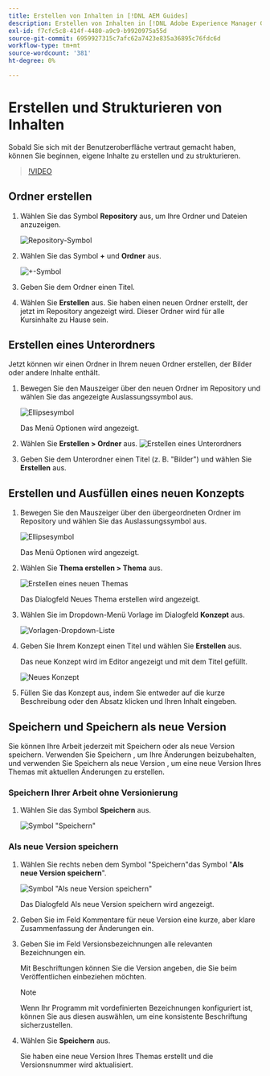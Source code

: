 ```yaml
---
title: Erstellen von Inhalten in [!DNL AEM Guides]
description: Erstellen von Inhalten in [!DNL Adobe Experience Manager Guides]
exl-id: f7cfc5c8-414f-4480-a9c9-b9920975a55d
source-git-commit: 6959927315c7afc62a7423e835a36895c76fdc6d
workflow-type: tm+mt
source-wordcount: '381'
ht-degree: 0%

---
```


# Erstellen und Strukturieren von Inhalten

Sobald Sie sich mit der Benutzeroberfläche vertraut gemacht haben, können Sie beginnen, eigene Inhalte zu erstellen und zu strukturieren.

>[!VIDEO](https://video.tv.adobe.com/v/336657?quality=12&learn=on)

## Ordner erstellen

1. Wählen Sie das Symbol **Repository** aus, um Ihre Ordner und Dateien anzuzeigen.

   ![Repository-Symbol](images/common/repository-icon.png)

1. Wählen Sie das Symbol **+** und **Ordner** aus.

   ![+-Symbol](images/lesson-3/+-icon.png)

1. Geben Sie dem Ordner einen Titel.
1. Wählen Sie **Erstellen** aus.
Sie haben einen neuen Ordner erstellt, der jetzt im Repository angezeigt wird. Dieser Ordner wird für alle Kursinhalte zu Hause sein.

## Erstellen eines Unterordners

Jetzt können wir einen Ordner in Ihrem neuen Ordner erstellen, der Bilder oder andere Inhalte enthält.

1. Bewegen Sie den Mauszeiger über den neuen Ordner im Repository und wählen Sie das angezeigte Auslassungssymbol aus.

   ![Ellipsesymbol](images/lesson-3/ellipses-icon.png)

   Das Menü Optionen wird angezeigt.

1. Wählen Sie **Erstellen \> Ordner** aus.
   ![Erstellen eines Unterordners](images/lesson-3/create-subfolder-with-markings.png)

1. Geben Sie dem Unterordner einen Titel (z. B. &quot;Bilder&quot;) und wählen Sie **Erstellen** aus.

## Erstellen und Ausfüllen eines neuen Konzepts

1. Bewegen Sie den Mauszeiger über den übergeordneten Ordner im Repository und wählen Sie das Auslassungssymbol aus.

   ![Ellipsesymbol](images/lesson-3/ellipses-icon.png)

   Das Menü Optionen wird angezeigt.

1. Wählen Sie **Thema erstellen \> Thema** aus.

   ![Erstellen eines neuen Themas](images/lesson-3/create-topic-with-markings.png)

   Das Dialogfeld Neues Thema erstellen wird angezeigt.

1. Wählen Sie im Dropdown-Menü Vorlage im Dialogfeld **Konzept** aus.

   ![Vorlagen-Dropdown-Liste](images/lesson-3/dropdown-with-markings.png)

1. Geben Sie Ihrem Konzept einen Titel und wählen Sie **Erstellen** aus.

   Das neue Konzept wird im Editor angezeigt und mit dem Titel gefüllt.

   ![Neues Konzept](images/lesson-3/new-concept.png)

1. Füllen Sie das Konzept aus, indem Sie entweder auf die kurze Beschreibung oder den Absatz klicken und Ihren Inhalt eingeben.

## Speichern und Speichern als neue Version

Sie können Ihre Arbeit jederzeit mit Speichern oder als neue Version speichern. Verwenden Sie Speichern , um Ihre Änderungen beizubehalten, und verwenden Sie Speichern als neue Version , um eine neue Version Ihres Themas mit aktuellen Änderungen zu erstellen.

### Speichern Ihrer Arbeit ohne Versionierung

1. Wählen Sie das Symbol **Speichern** aus.

   ![Symbol &quot;Speichern&quot;](images/common/save.png)

### Als neue Version speichern

1. Wählen Sie rechts neben dem Symbol &quot;Speichern&quot;das Symbol &quot;**Als neue Version speichern**&quot;.

   ![Symbol &quot;Als neue Version speichern&quot;](images/common/save-as-new-version.png)

   Das Dialogfeld Als neue Version speichern wird angezeigt.

1. Geben Sie im Feld Kommentare für neue Version eine kurze, aber klare Zusammenfassung der Änderungen ein.
1. Geben Sie im Feld Versionsbezeichnungen alle relevanten Bezeichnungen ein.

   Mit Beschriftungen können Sie die Version angeben, die Sie beim Veröffentlichen einbeziehen möchten.

   >[!NOTE]
   > 
   > Wenn Ihr Programm mit vordefinierten Bezeichnungen konfiguriert ist, können Sie aus diesen auswählen, um eine konsistente Beschriftung sicherzustellen.

1. Wählen Sie **Speichern** aus.

   Sie haben eine neue Version Ihres Themas erstellt und die Versionsnummer wird aktualisiert.
